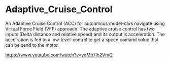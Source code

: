 # Adaptive_Cruise_Control
An Adaptive Cruise Control (ACC) for autonmous model-cars navigate using Virtual Force Field (VFF) approach.
The adaptive cruise control has two inputs (Delta distance and relative speed) and its output is acceleration.
The accelration is fed to a low-level-control to get a speed comand value that can be send to the motor.

https://www.youtube.com/watch?v=ydMh7Ih2VmQ
